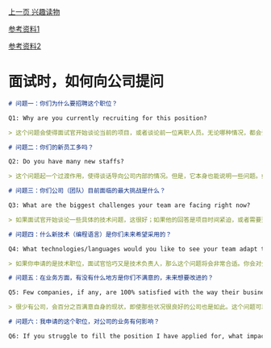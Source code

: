 [上一页 兴趣读物](兴趣读物.md)

[参考资料1](https://www.ruanyifeng.com/blog/2012/08/questions_you_need_to_ask_in_an_interview.html)

[参考资料2](https://www.ruanyifeng.com/blog/2011/10/dont_call_yourself_a_programmer.html)

# 面试时，如何向公司提问
``` md
# 问题一：你们为什么要招聘这个职位？

Q1: Why are you currently recruiting for this position?

> 这个问题会使得面试官开始谈论当前的项目，或者谈论前一位离职人员。无论哪种情况，都会让你了解，一些与你最密切相关的公司情况。
```

``` md
# 问题二：你们的新员工多吗？

Q2: Do you have many new staffs?

> 这个问题起一个过渡作用，使得谈话导向公司内部的情况。但是，它本身也能说明一些问题。如果公司成立已经超过四年，又没有新项目，但是新员工却很多，这往往说明公司文化不是很健康。
```

``` md
# 问题三：你们公司（团队）目前面临的最大挑战是什么？

Q3: What are the biggest challenges your team are facing right now?

> 如果面试官开始谈论一些具体的技术问题，这很好；如果他的回答是项目时间紧迫，或者需要更多的资金，那你就要小心一点了，公司管理上面可能有问题。
```

``` md
# 问题四：什么新技术（编程语言）是你们未来希望采用的？

Q4: What technologies/languages would you like to see your team adapt to that aren't currently being utilised?

> 如果你申请的是技术职位，面试官恰巧又是技术负责人，那么这个问题将会非常合适。你会对公司的技术路线有所了解和准备，一旦入职，就能更好地适应公司的需要。
```

``` md
# 问题五：在业务方面，有没有什么地方是你们不满意的，未来想要改进的？

Q5: Few companies, if any, are 100% satisfied with the way their business is operating. If you could simply flick a switch to fix it, what one thing would you change?

> 很少有公司，会百分之百满意自身的现状，即使那些状况很良好的公司也是如此。这个问题可以让你对公司管理层的关注重点和担忧之处，有所了解。
```

``` md
# 问题六：我申请的这个职位，对公司的业务有何影响？

Q6: If you struggle to fill the position I have applied for, what impact would that have on the business?
```